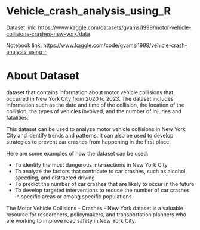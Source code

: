 # Vehicle_crash_analysis_using_R

Dataset link: <https://www.kaggle.com/datasets/gvamsi1999/motor-vehicle-collisions-crashes-new-york/data>

Notebook link: <https://www.kaggle.com/code/gvamsi1999/vehicle-crash-analysis-using-r>
# About Dataset
dataset that contains information about motor vehicle collisions that occurred in New York City from 2020 to 2023. The dataset includes information such as the date and time of the collision, the location of the collision, the types of vehicles involved, and the number of injuries and fatalities.

This dataset can be used to analyze motor vehicle collisions in New York City and identify trends and patterns. It can also be used to develop strategies to prevent car crashes from happening in the first place.

Here are some examples of how the dataset can be used:

- To identify the most dangerous intersections in New York City
- To analyze the factors that contribute to car crashes, such as alcohol, speeding, and distracted driving
- To predict the number of car crashes that are likely to occur in the future
- To develop targeted interventions to reduce the number of car crashes in specific areas or among specific populations

The Motor Vehicle Collisions - Crashes - New York dataset is a valuable resource for researchers, policymakers, and transportation planners who are working to improve road safety in New York City.
